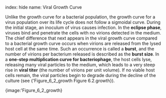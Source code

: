 index: hide
name: Viral Growth Curve

Unlike the growth curve for a bacterial population, the growth curve for a virus population over its life cycle does not follow a sigmoidal curve. During the initial stage, an inoculum of virus causes infection. In the  **eclipse phase**, viruses bind and penetrate the cells with no virions detected in the medium. The chief difference that next appears in the viral growth curve compared to a bacterial growth curve occurs when virions are released from the lysed host cell at the same time. Such an occurrence is called a  **burst**, and the number of virions per bacterium released is described as the  **burst size**. In a  **one-step multiplication curve for bacteriophage**, the host cells lyse, releasing many viral particles to the medium, which leads to a very steep rise in  **viral titer** (the number of virions per unit volume). If no viable host cells remain, the viral particles begin to degrade during the decline of the culture (see {'Figure_6_2_growth Figure 6.2.growth}).


{image:'Figure_6_2_growth}
        
